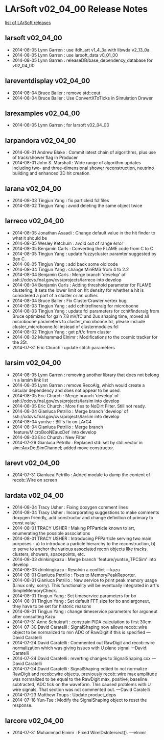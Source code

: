 # LArSoft v02_04_00 Release Notes

[list of LArSoft releases](LArSoft_release_list)

## larsoft v02_04_00

-   2014-08-05 Lynn Garren : use ifdh_art v1_4_3a with libwda v2_13_0a
-   2014-08-05 Lynn Garren : use larsoft_data v0_01_00
-   2014-08-05 Lynn Garren : releaseDB/base_dependency_database for v02_04_00

## lareventdisplay v02_04_00

-   2014-08-04 Bruce Baller : remove std::cout
-   2014-08-04 Bruce Baller : Use ConvertXToTicks in Simulation Drawer

## larexamples v02_04_00

-   2014-08-05 Lynn Garren : for larsoft v02_04_00

## larpandora v02_04_00

-   2014-08-01 Andrew Blake : Commit latest chain of algorithms, plus use of track/shower flag in Producer
-   2014-08-01 John S. Marshall : Wide range of algorithm updates including two- and three-dimensional shower reconstruction, neutrino building and enhanced 3D hit creation.

## larana v02_04_00

-   2014-08-03 Tingjun Yang : fix particleid fcl files
-   2014-08-02 Tingjun Yang : avoid deleting the same object twice

## larreco v02_04_00

-   2014-08-05 Jonathan Asaadi : Change default value in the hit finder to what it should be
-   2014-08-05 Wesley Ketchum : avoid out of range error
-   2014-08-05 Benjamin Carls : Converting the FLAME code from C to C
-   2014-08-05 Tingjun Yang : update fuzzycluster paramter suggested by Ben C.
-   2014-08-05 Tingjun Yang : add back some old code
-   2014-08-04 Tingjun Yang : change MinRMS from 4 to 2.2
-   2014-08-04 Benjamin Carls : Merge branch 'develop' of ssh://cdcvs.fnal.gov/cvs/projects/larreco into develop
-   2014-08-04 Benjamin Carls : Adding threshold parameter for FLAME clustering, it sets the lower limit on hit density for whether a hit is considered a part of a cluster or an outlier.
-   2014-08-04 Bruce Baller : Fix ClusterCrawler vertex bug
-   2014-08-03 Tingjun Yang : add cchitrefineralg for microboone
-   2014-08-03 Tingjun Yang : update fcl parameters for cchitfinderalg from Bruce optimized for gain 7.8 mV/fC and 2us shaping time, moved all microboone parameters to cluster_microboone.fcl, please include cluster_microboone.fcl instead of clustermodules.fcl
-   2014-08-02 Tingjun Yang : get p/t/c from cluster
-   2014-08-02 Muhammad Elnimr : Modifications to the cosmic tracker for the 35t.
-   2014-07-31 Eric Church : update stitch parameters

## larsim v02_04_00

-   2014-08-05 Lynn Garren : removing another library that does not belong in a larsim link list
-   2014-08-05 Lynn Garren : remove RecoAlg, which would create a circular dependency and does not appear to be used.
-   2014-08-05 Eric Church : Merge branch 'develop' of ssh://cdcvs.fnal.gov/cvs/projects/larsim into develop
-   2014-08-05 Eric Church : More fies to NoDirt Filter. Still not ready.
-   2014-08-04 Gianluca Petrillo : Merge branch 'develop' of ssh://cdcvs.fnal.gov/cvs/projects/larsim into develop
-   2014-08-04 yuntse : Bill's fix on LArG4
-   2014-08-04 Gianluca Petrillo : Merge branch 'feature/MicroBooNEauxDet' into develop
-   2014-08-03 Eric Church : New Filter
-   2014-07-29 Gianluca Petrillo : Replaced std::set by std::vector in sim::AuxDetSimChannel; added move constructor.

## larevt v02_04_00

-   2014-07-31 Gianluca Petrillo : Added module to dump the content of recob::Wire on screen

## lardata v02_04_00

-   2014-08-04 Tracy Usher : Fixing doxygen comment lines
-   2014-08-04 Tracy Usher : Incorporating suggestions to make comments doxygen friendly, add constructor and change definition of primary to const value
-   2014-08-01 TRACY USHER : Making PFParticle known to art, enumerating the possible associations
-   2014-08-01 TRACY USHER : Introducing PFParticle serving two main purposes - a) to introduce a particle hierarchy to the reconstruction, b) to serve to anchor the various associated recon objects like tracks, clusters, showers, spacepoints, etc.
-   2014-08-03 drinkingkazu : Merge branch 'feature/yuntse_TPCSim' into develop
-   2014-08-03 drinkingkazu : Resolvin a conflict —kazu
-   2014-08-01 Gianluca Petrillo : Fixes to MemoryPeakReporter.
-   2014-08-01 Gianluca Petrillo : New service to print peak memory usage (Linux only, sorry). This functionality will be eventually integrated in art's SimpleMemoryCheck.
-   2014-08-01 Tingjun Yang : Set timeservice parameters for bo
-   2014-08-01 Tingjun Yang : Set default FFT size for bo and argoneut, they have to be set for historic reasons
-   2014-08-01 Tingjun Yang : change timeservice parameters for argoneut after consulting Kazu
-   2014-07-31 Anne Schukraft : constrain PIDA calculation to first 30cm
-   2014-07-30 David Caratelli : SignalShaping now allows recob::wire object to be normalized to min ADC of RawDigit if this is specified —David Caratelli
-   2014-07-24 David Caratelli : Commented out RawDigit and recob::wire normalization which was giving issues with U plane signal —David Caratelli
-   2014-07-24 David Caratelli : reverting changes to SignalShaping.cxx —David Caratelli
-   2014-07-24 David Caratelli : SignalShaping edited to not normalize RawDigit and recob::wire objects. previously recob::wire max amplitude was normalized to be equal to the RawDigit max, positive, baseline subtracted, ADC tick on the waveform. This caused problems with U wire signals. That section was not commented out. —David Caratelli
-   2014-07-23 Matthew Toups : Update product_deps
-   2014-07-18 Yun-Tse : Modify the SignalShaping object to reset the response.

## larcore v02_04_00

-   2014-07-31 Muhammad Elnimr : Fixed WireIDsIntersect(). —elnimr
